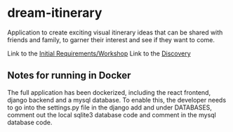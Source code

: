 # dream-itinerary

Application to create exciting visual itinerary ideas that can be shared with friends and family, to garner their interest and see if they want to come.

Link to the [Initial Requirements/Workshop](https://docs.google.com/document/d/1Vfa9CjJ6HbZ-uWQzmz2-R_gtZE49-2XjGHBVe1OBcOE/edit)
Link to the [Discovery](https://docs.google.com/presentation/d/1A52rHUqQ7119ffN4SlNmoBytCPrvhJFZOkBNWW9_KQs/edit#slide=id.g18ba4daa95f_1_6)

## Notes for running in Docker

The full application has been dockerized, including the react frontend, django backend and a mysql database. To enable this, the developer needs to go into the settings.py file in the django add and under DATABASES, comment out the local sqlite3 database code and comment in the mysql database code.
